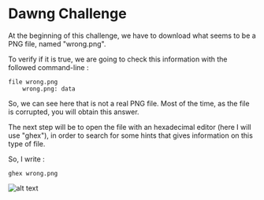 # Dawng Challenge

At the beginning of this challenge, we have to download what seems to be a PNG file, named "wrong.png".

To verify if it is true, we are going to check this information with the followed command-line :

```shell
file wrong.png
	wrong.png: data
```

So, we can see here that is not a real PNG file. Most of the time, as the file is corrupted, you will obtain this answer.

The next step will be to open the file with an hexadecimal editor (here I will use "ghex"), in order to search for some hints that gives information on this type of file.

So, I write :

```shell
ghex wrong.png
```
![alt text](/Users/lucasgarciarota/Desktop/first.png)
